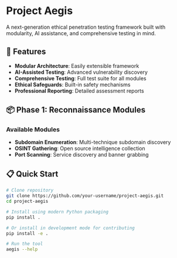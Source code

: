 # Project Aegis

A next-generation ethical penetration testing framework built with modularity, AI assistance, and comprehensive testing in mind.

## 🚀 Features

- **Modular Architecture**: Easily extensible framework
- **AI-Assisted Testing**: Advanced vulnerability discovery
- **Comprehensive Testing**: Full test suite for all modules
- **Ethical Safeguards**: Built-in safety mechanisms
- **Professional Reporting**: Detailed assessment reports

## 📦 Phase 1: Reconnaissance Modules

### Available Modules
- **Subdomain Enumeration**: Multi-technique subdomain discovery
- **OSINT Gathering**: Open source intelligence collection
- **Port Scanning**: Service discovery and banner grabbing

## 📋 Quick Start

```bash
# Clone repository
git clone https://github.com/your-username/project-aegis.git
cd project-aegis

# Install using modern Python packaging
pip install .

# Or install in development mode for contributing
pip install -e .

# Run the tool
aegis --help